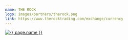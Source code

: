```yaml
---
name: THE ROCK
logo: images/partners/therock.png
link: https://www.therocktrading.com/exchange/currency
---
```


<a class="sixteen wide mobile five wide tablet three wide computer column inverted partner-div" href="{{ page.link }}">
    <img src="{{ page.logo }}" alt="{{ page.name }}" class="ui large image">
</a>